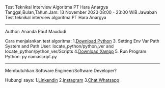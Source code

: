 Test Teknikal Interview Algoritma PT Hara Anargya
Tanggal,Bulan,Tahun.Jam: 13 November 2023 08:00 - 23:00 WIB
Jawaban Test teknikal interview algoritma PT Hara Anargya

------------------------------------------------------------------------------------------------------------------------------------------------------------------------------------------------------------------------

Author: Ananda Rauf Maududi

Cara menjalankan test algoritma:
1.[Download Python](https://www.python.org")
3. Setting Env Var Path System and Path User: locate_python/python_ver and locate_python/python_ver/Scripts
4.[Download Xampp](https://www.apachefriends.org/download.html)
5. Run Program Python: py namascript.py



-----------------------------------------------------------------------------------------------------------------------------------------------------------------------------------------------------------------------


Membutuhkan Software Engineer/Software Developer?

Hubungi saya:
1.[Linkendin](https://www.linkedin.com/in/ananda-rauf-maududi-)
2.[Instagram](https://www.instagram.com/anandaraufm00)
3.[Chat Whatsapp](https://wa.me/6285692060498)
